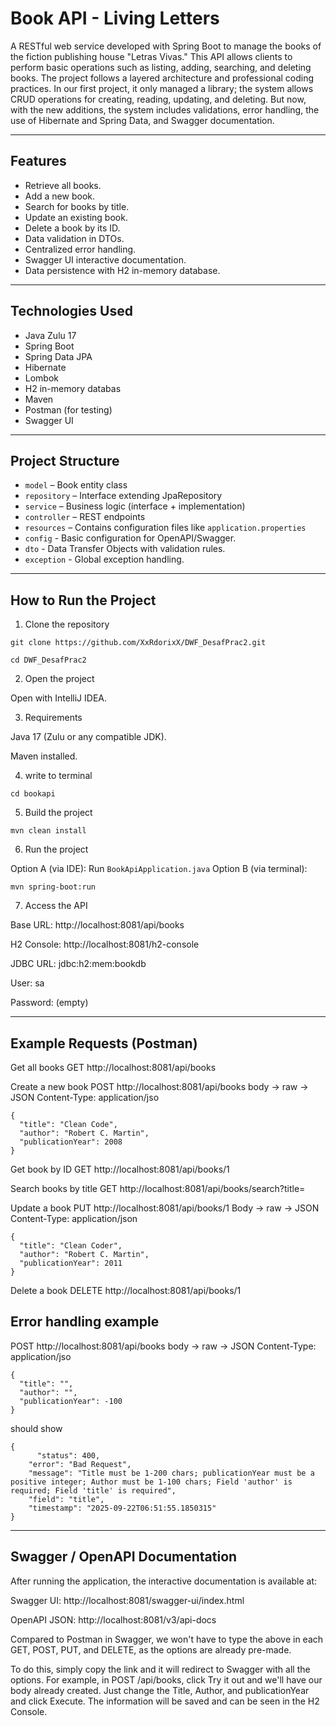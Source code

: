 # Book API - Living Letters

A RESTful web service developed with Spring Boot to manage the books of the fiction publishing house "Letras Vivas."
This API allows clients to perform basic operations such as listing, adding, searching, and deleting books.
The project follows a layered architecture and professional coding practices.
In our first project, it only managed a library; the system allows CRUD operations for creating, reading, updating, and deleting. But now, with the new additions, the system includes validations, error handling, the use of Hibernate and Spring Data, and Swagger documentation.

---

## Features

- Retrieve all books.
-	Add a new book.
-	Search for books by title.
-	Update an existing book.
-	Delete a book by its ID.
-	Data validation in DTOs.
-	Centralized error handling.
-	Swagger UI interactive documentation.
-	Data persistence with H2 in-memory database.

---

## Technologies Used

- Java Zulu 17
- Spring Boot
- Spring Data JPA
- Hibernate
- Lombok
- H2 in-memory databas
- Maven
- Postman (for testing)
- Swagger UI
---

## Project Structure

- `model` – Book entity class
- `repository` – Interface extending JpaRepository
- `service` – Business logic (interface + implementation)
- `controller` – REST endpoints
- `resources` – Contains configuration files like `application.properties`
- `config` - Basic configuration for OpenAPI/Swagger.
- `dto` - Data Transfer Objects with validation rules.
- `exception` - Global exception handling.
  
---

## How to Run the Project

1. Clone the repository
 ```
git clone https://github.com/XxRdorixX/DWF_DesafPrac2.git
   ```
 ```
cd DWF_DesafPrac2
 ```
2. Open the project

Open with IntelliJ IDEA.

3. Requirements

Java 17 (Zulu or any compatible JDK).

Maven installed.
  
4. write to terminal
```
cd bookapi
 ```
5. Build the project
  ```
mvn clean install
  ```
6. Run the project

Option A (via IDE): Run `BookApiApplication.java`
Option B (via terminal):
```
mvn spring-boot:run
```
7. Access the API

Base URL: http://localhost:8081/api/books

H2 Console: http://localhost:8081/h2-console

JDBC URL: jdbc:h2:mem:bookdb

User: sa

Password: (empty)

---

## Example Requests (Postman)

Get all books
GET http://localhost:8081/api/books

Create a new book
POST http://localhost:8081/api/books
body -> raw -> JSON
Content-Type: application/jso
```
{
  "title": "Clean Code",
  "author": "Robert C. Martin",
  "publicationYear": 2008
}
```
Get book by ID
GET http://localhost:8081/api/books/1

Search books by title
GET http://localhost:8081/api/books/search?title=

Update a book
PUT http://localhost:8081/api/books/1
Body -> raw -> JSON
Content-Type: application/json
```
{
  "title": "Clean Coder",
  "author": "Robert C. Martin",
  "publicationYear": 2011
}
```
Delete a book
DELETE http://localhost:8081/api/books/1


## Error handling example

POST http://localhost:8081/api/books
body -> raw -> JSON
Content-Type: application/jso
```
{
  "title": "",
  "author": "",
  "publicationYear": -100
}
```
should show
```
{
      "status": 400,
    "error": "Bad Request",
    "message": "Title must be 1-200 chars; publicationYear must be a positive integer; Author must be 1-100 chars; Field 'author' is required; Field 'title' is required",
    "field": "title",
    "timestamp": "2025-09-22T06:51:55.1850315"
}
```
---

## Swagger / OpenAPI Documentation

After running the application, the interactive documentation is available at:

Swagger UI: http://localhost:8081/swagger-ui/index.html

OpenAPI JSON: http://localhost:8081/v3/api-docs

Compared to Postman in Swagger, we won't have to type the above in each GET, POST, PUT, and DELETE, as the options are already pre-made.

To do this, simply copy the link and it will redirect to Swagger with all the options. For example, in POST /api/books, click Try it out and we'll have our body already created. 
Just change the Title, Author, and publicationYear and click Execute. The information will be saved and can be seen in the H2 Console.
